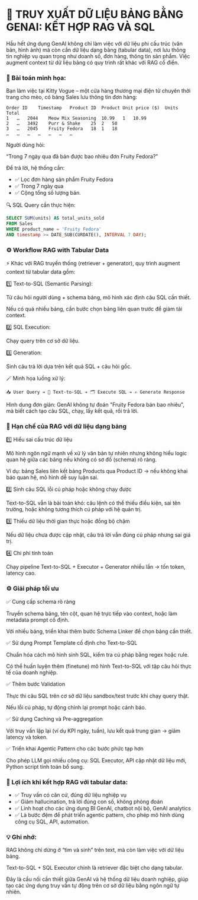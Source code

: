 # 🐾 TRUY XUẤT DỮ LIỆU BẢNG BẰNG GENAI: KẾT HỢP RAG VÀ SQL

Hầu hết ứng dụng GenAI không chỉ làm việc với dữ liệu phi cấu trúc (văn bản, hình ảnh) mà còn cần dữ liệu dạng bảng (tabular data), nơi lưu thông tin nghiệp vụ quan trọng như doanh số, đơn hàng, thông tin sản phẩm. Việc augment context từ dữ liệu bảng có quy trình rất khác với RAG cổ điển.

### 🎯 Bài toán minh họa:
Bạn làm việc tại Kitty Vogue – một cửa hàng thương mại điện tử chuyên thời trang cho mèo, có bảng Sales lưu thông tin đơn hàng:

```
Order ID	Timestamp	Product ID	Product	Unit price ($)	Units	Total
1	…	2044	Meow Mix Seasoning	10.99	1	10.99
2	…	3492	Purr & Shake	25	2	50
3	…	2045	Fruity Fedora	18	1	18
…	…	…	…	…	…	…
```
Người dùng hỏi:

“Trong 7 ngày qua đã bán được bao nhiêu đơn Fruity Fedora?”

Để trả lời, hệ thống cần:
- ✅ Lọc đơn hàng sản phẩm Fruity Fedora
- ✅ Trong 7 ngày qua
- ✅ Cộng tổng số lượng bán.

🔍 SQL Query cần thực hiện:

```sql
SELECT SUM(units) AS total_units_sold
FROM Sales
WHERE product_name = 'Fruity Fedora'
AND timestamp >= DATE_SUB(CURDATE(), INTERVAL 7 DAY);
```

### ⚙️ Workflow RAG with Tabular Data
⚡ Khác với RAG truyền thống (retriever + generator), quy trình augment context từ tabular data gồm:

1️⃣ Text-to-SQL (Semantic Parsing):

Từ câu hỏi người dùng + schema bảng, mô hình xác định câu SQL cần thiết.

Nếu có quá nhiều bảng, cần bước chọn bảng liên quan trước để giảm tải context.

2️⃣ SQL Execution:

Chạy query trên cơ sở dữ liệu.

3️⃣ Generation:

Sinh câu trả lời dựa trên kết quả SQL + câu hỏi gốc.

🪄 Minh họa luồng xử lý:
```
📥 User Query ➔ 🧠 Text-to-SQL ➔ 🗂️ Execute SQL ➔ ✍️ Generate Response
```

Hình dung đơn giản: GenAI không tự đoán "Fruity Fedora bán bao nhiêu", mà biết cách tạo câu SQL, chạy, lấy kết quả, rồi trả lời.

### 🚧 Hạn chế của RAG với dữ liệu dạng bảng
1️⃣ Hiểu sai cấu trúc dữ liệu

Mô hình ngôn ngữ mạnh về xử lý văn bản tự nhiên nhưng không hiểu logic quan hệ giữa các bảng nếu không có sơ đồ (schema) rõ ràng.

Ví dụ: bảng Sales liên kết bảng Products qua Product ID → nếu không khai báo quan hệ, mô hình dễ suy luận sai.

2️⃣ Sinh câu SQL lỗi cú pháp hoặc không chạy được

Text-to-SQL vẫn là bài toán khó: câu lệnh có thể thiếu điều kiện, sai tên trường, hoặc không tương thích cú pháp với hệ quản trị.

3️⃣ Thiếu dữ liệu thời gian thực hoặc đồng bộ chậm

Nếu dữ liệu chưa được cập nhật, câu trả lời vẫn đúng cú pháp nhưng sai giá trị.

4️⃣ Chi phí tính toán

Chạy pipeline Text-to-SQL + Executor + Generator nhiều lần → tốn token, latency cao.

### ⚙️ Giải pháp tối ưu
✅ Cung cấp schema rõ ràng

Truyền schema bảng, tên cột, quan hệ trực tiếp vào context, hoặc làm metadata prompt cố định.

Với nhiều bảng, triển khai thêm bước Schema Linker để chọn bảng cần thiết.

✅ Sử dụng Prompt Template cố định cho Text-to-SQL

Chuẩn hóa cách mô hình sinh SQL, kiểm tra cú pháp bằng regex hoặc rule.

Có thể huấn luyện thêm (finetune) mô hình Text-to-SQL với tập câu hỏi thực tế của doanh nghiệp.

✅ Thêm bước Validation

Thực thi câu SQL trên cơ sở dữ liệu sandbox/test trước khi chạy query thật.

Nếu lỗi cú pháp, tự động chỉnh lại prompt hoặc cảnh báo.

✅ Sử dụng Caching và Pre-aggregation

Với truy vấn lặp lại (ví dụ KPI ngày, tuần), lưu kết quả trung gian → giảm latency và token.

✅ Triển khai Agentic Pattern cho các bước phức tạp hơn

Cho phép LLM gọi nhiều công cụ: SQL Executor, API cập nhật dữ liệu mới, Python script tính toán bổ sung.

### 🚩 Lợi ích khi kết hợp RAG với tabular data:
- ✅ Truy vấn có căn cứ, đúng dữ liệu nghiệp vụ
- ✅ Giảm hallucination, trả lời đúng con số, không phỏng đoán
- ✅ Linh hoạt cho các ứng dụng BI GenAI, chatbot nội bộ, GenAI analytics
- ✅ Là bước đệm để phát triển agentic pattern, cho phép mô hình dùng công cụ SQL, API, automation.

### 💡 Ghi nhớ:
RAG không chỉ dừng ở “tìm và sinh” trên text, mà còn làm việc với dữ liệu bảng.

Text-to-SQL + SQL Executor chính là retriever đặc biệt cho dạng tabular.

Đây là cầu nối cần thiết giữa GenAI và hệ thống dữ liệu doanh nghiệp, giúp tạo các ứng dụng truy vấn tự động trên cơ sở dữ liệu bằng ngôn ngữ tự nhiên.
